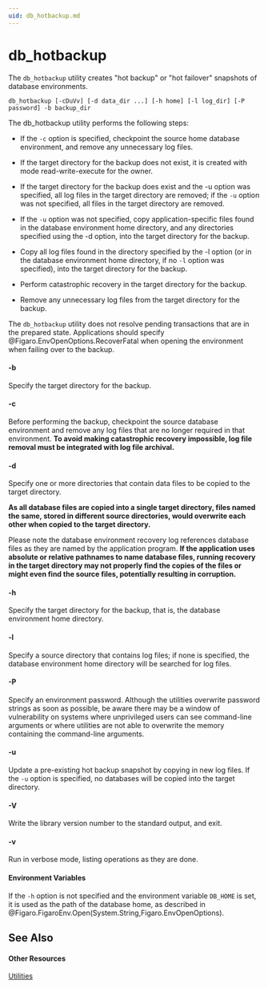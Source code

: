 ```yaml
---
uid: db_hotbackup.md
---
```


# db_hotbackup

The `db_hotbackup` utility creates "hot backup" or "hot failover" snapshots of database environments.

```
db_hotbackup [-cDuVv] [-d data_dir ...] [-h home] [-l log_dir] [-P password] -b backup_dir
```

The db_hotbackup utility performs the following steps:

* If the `-c` option is specified, checkpoint the source home database environment, and remove any unnecessary log files.
* If the target directory for the backup does not exist, it is created with mode read-write-execute for the owner.
* If the target directory for the backup does exist and the -u option was specified, all log files in the target directory are removed; if the `-u` option was not specified, all files in the target directory are removed.

* If the `-u` option was not specified, copy application-specific files found in the database environment home directory, and any directories specified using the -d option, into the target directory for the backup.
* Copy all log files found in the directory specified by the -l option (or in the database environment home directory, if no `-l` option was specified), into the target directory for the backup.
* Perform catastrophic recovery in the target directory for the backup.
* Remove any unnecessary log files from the target directory for the backup.

The `db_hotbackup` utility does not resolve pending transactions that are in the prepared state. Applications should specify @Figaro.EnvOpenOptions.RecoverFatal when opening the environment when failing over to the backup.


#### -b

Specify the target directory for the backup.

#### -c

Before performing the backup, checkpoint the source database environment and remove any log files that are no longer required in that environment. **To avoid making catastrophic recovery impossible, log file removal must be integrated with log file archival.**


#### -d

Specify one or more directories that contain data files to be copied to the target directory.


**As all database files are copied into a single target directory, files named the same, stored in different source directories, would overwrite each other when copied to the target directory.**


Please note the database environment recovery log references database files as they are named by the application program. **If the application uses absolute or relative pathnames to name database files, running recovery in the target directory may not properly find the copies of the files or might even find the source files, potentially resulting in corruption.**


#### -h

Specify the target directory for the backup, that is, the database environment home directory.

#### -l

Specify a source directory that contains log files; if none is specified, the database environment home directory will be searched for log files.

#### -P

Specify an environment password. Although the utilities overwrite password strings as soon as possible, be aware there may be a window of vulnerability on systems where unprivileged users can see command-line arguments or where utilities are not able to overwrite the memory containing the command-line arguments.

#### -u

Update a pre-existing hot backup snapshot by copying in new log files. If the `-u` option is specified, no databases will be copied into the target directory.

#### -V

Write the library version number to the standard output, and exit.

#### -v

Run in verbose mode, listing operations as they are done.



#### Environment Variables

If the `-h` option is not specified and the environment variable `DB_HOME` is set, it is used as the path of the database home, as described in @Figaro.FigaroEnv.Open(System.String,Figaro.EnvOpenOptions).

## See Also

#### Other Resources
[Utilities](xref:utilities.md)
